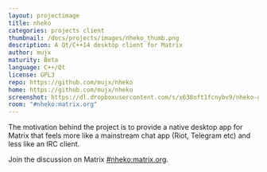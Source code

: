 ```yaml
---
layout: projectimage
title: nheko
categories: projects client
thumbnail: /docs/projects/images/nheko_thumb.png
description: A Qt/C++14 desktop client for Matrix
author: mujx
maturity: Beta
language: C++/Qt
license: GPL3
repo: https://github.com/mujx/nheko
home: https://github.com/mujx/nheko
screenshot: https://dl.dropboxusercontent.com/s/x638uft1fcnybv9/nheko-gnome.png
room: "#nheko:matrix.org"
---
```


The motivation behind the project is to provide a native desktop app for Matrix that feels more like a mainstream chat app (Riot, Telegram etc) and less like an IRC client.

Join the discussion on Matrix [#nheko:matrix.org](https://matrix.to/#/#nheko:matrix.org).
